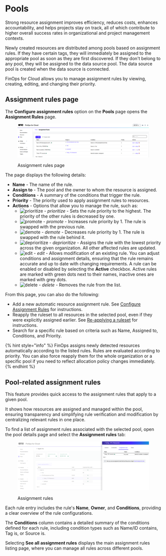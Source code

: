 # Pools

Strong resource assignment improves efficiency, reduces costs, enhances accountability, and helps projects stay on track, all of which contribute to higher overall success rates in organizational and project management contexts.

Newly created resources are distributed among pools based on assignment rules. If they have certain tags, they will immediately be assigned to the appropriate pool as soon as they are first discovered. If they don't belong to any pool, they will be assigned to the data source pool. The data source pool is created when the data source is connected.

FinOps for Cloud allows you to manage assignment rules by viewing, creating, editing, and changing their priority.

## Assignment rules page

The **Configure assignment rules** option on the **Pools** page opens the **Assignment Rules** page.

<figure><img src="../../.gitbook/assets/assignment_rules.png" alt=""><figcaption><p>Assignment rules page</p></figcaption></figure>

The page displays the following details:

* **Name** - The name of the rule.
* **Assign to** - The pool and the owner to whom the resource is assigned.
* **Conditions** - A summary of the conditions that trigger the rule.
* **Priority** - The priority used to apply assignment rules to resources.
* **Actions** - Options that allow you to manage the rule, such as:
  * ![prioritize](https://hystax.com/documentation/optscale/_static/screens/assign_resources/prioritize.png) - _prioritize_ - Sets the rule priority to the highest. The priority of the other rules is decreased by one.
  * ![promote](https://hystax.com/documentation/optscale/_static/screens/assign_resources/promote.png) - _promote_ - Increases rule priority by 1. The rule is swapped with the previous rule.
  * ![demote](https://hystax.com/documentation/optscale/_static/screens/assign_resources/demote.png) - _demote_ - Decreases rule priority by 1. The rule is swapped with the rule behind it.
  * ![deprioritize](https://hystax.com/documentation/optscale/_static/screens/assign_resources/deprioritize.png) - _deprioritize_ - Assigns the rule with the lowest priority across the given organization. All other affected rules are updated.
  * ![edit](https://hystax.com/documentation/optscale/_static/screens/assign_resources/edit.png) - _edit_ - Allows modification of an existing rule. You can adjust conditions and assignment details, ensuring that the rule remains accurate and up to date with changing requirements. A rule can be enabled or disabled by selecting the **Active** checkbox. Active rules are marked with green dots next to their names, inactive ones are marked with grey dots.
  * ![delete](https://hystax.com/documentation/optscale/_static/screens/assign_resources/delete.png) - _delete_ - Removes the rule from the list.

From this page, you can also do the following:

* Add a new automatic resource assignment rule. See [Configure Assignment Rules](add-assignment-rules.md) for instructions.
* Reapply the ruleset to all resources in the selected pool, even if they were explicitly assigned earlier. See [Re-applying a ruleset](re-apply-ruleset.md) for instructions.
* Search for a specific rule based on criteria such as Name, Assigned to, Conditions, and Priority.

{% hint style="info" %}
FinOps assigns newly detected resources automatically according to the listed rules. Rules are evaluated according to priority. You can also force reapply them for the whole organization or a specific pool if you need to reflect allocation policy changes immediately.
{% endhint %}

## Pool-related assignment rules <a href="#pool-related-assignment-rules" id="pool-related-assignment-rules"></a>

This feature provides quick access to the assignment rules that apply to a given pool.

It shows how resources are assigned and managed within the pool, ensuring transparency and simplifying rule verification and modification by centralizing relevant rules in one place.

To find a list of assignment rules associated with the selected pool, open the pool details page and select the **Assignment rules** tab:

<figure><img src="../../.gitbook/assets/pool_related_assignment_rules.png" alt=""><figcaption><p>Assignment rules</p></figcaption></figure>

Each rule entry includes the rule's **Name**, **Owner**, and **Conditions**, providing a clear overview of the rule configurations.

The **Conditions** column contains a detailed summary of the conditions defined for each rule, including condition types such as Name/ID contains, Tag is, or Source is.

Selecting **See all assignment rules** displays the main assignment rules listing page, where you can manage all rules across different pools.
